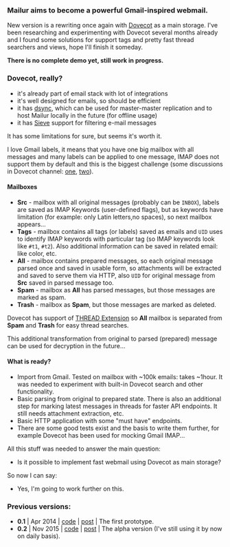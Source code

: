 ### Mailur aims to become a powerful Gmail-inspired webmail.

New version is a rewriting once again with [Dovecot](https://www.dovecot.org/) as a main storage. I've been researching and experimenting with Dovecot several months already and I found some solutions for support tags and pretty fast thread searchers and views, hope I'll finish it someday.

**There is no complete demo yet, still work in progress.**

### Dovecot, really?
- it's already part of email stack with lot of integrations
- it's well designed for emails, so should be efficient
- it has [dsync](https://wiki2.dovecot.org/Tools/Doveadm/Sync), which can be used for master-master replication and to host Mailur locally in the future (for offline usage)
- it has [Sieve](https://wiki2.dovecot.org/Pigeonhole/Sieve) support for filtering e-mail messages

It has some limitations for sure, but seems it's worth it.

I love Gmail labels, it means that you have one big mailbox with all messages and many labels can be applied to one message, IMAP does not support them by default and this is the biggest challenge (some discussions in Dovecot channel: [one](https://www.dovecot.org/pipermail/dovecot/2013-March/089275.html), [two](https://www.dovecot.org/list/dovecot/2017-January/106650.html)).

#### Mailboxes
- **Src** - mailbox with all original messages (probably can be `INBOX`), labels are saved as IMAP Keywords (user-defined flags), but as keywords have limitation (for example: only Latin letters,no spaces), so next mailbox appears...
- **Tags** - mailbox contains all tags (or labels) saved as emails and `UID` uses to identify IMAP keywords with particular tag (so IMAP keywords look like `#t1`, `#t2`). Also additional information can be saved in related email: like color, etc.
- **All** - mailbox contains prepared messages, so each original message parsed once and saved in usable form, so attachments will be extracted and saved to serve them via HTTP, also `UID` for original message from **Src** saved in parsed message too.
- **Spam** - mailbox as **All** has parsed messages, but those messages are marked as spam.
- **Trash** - mailbox as **Spam**, but those messages are marked as deleted.

Dovecot has support of [THREAD Extension](https://tools.ietf.org/html/rfc5256) so **All** mailbox is separated from **Spam** and **Trash** for easy thread searches.

This additional transformation from original to parsed (prepared) message can be used for decryption in the future...

#### What is ready?
- Import from Gmail. Tested on mailbox with ~100k emails: takes ~1hour. It was needed to experiment with built-in Dovecot search and other functionality.
- Basic parsing from original to prepared state. There is also an additional step for marking latest messages in threads for faster API endpoints. It still needs attachment extraction, etc.
- Basic HTTP application with some "must have" endpoints.
- There are some good tests exist and the basis to write them further, for example Dovecot has been used for mocking Gmail IMAP...

All this stuff was needed to answer the main question:
* Is it possible to implement fast webmail using Dovecot as main storage?

So now I can say:
* Yes, I'm going to work further on this.

### Previous versions:
- **0.1** | Apr 2014 | [code](https://github.com/naspeh/mailur/tree/0.1) | [post](https://pusto.org/mailur/intro/) | The first prototype.
- **0.2** | Nov 2015 | [code](https://github.com/naspeh/mailur/tree/0.2) | [post](https://pusto.org/mailur/alpha/) | The alpha version (I've still using it by now on daily basis).
